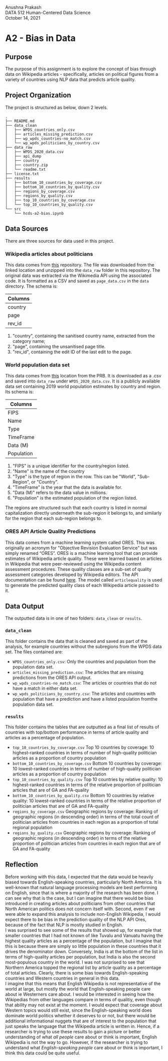 Anushna Prakash  
DATA 512 Human-Centered Data Science  
October 14, 2021  

# A2 - Bias in Data

## Purpose
The purpose of this assignment is to explore the concept of bias through data on Wikipedia articles - specifically, articles on political figures from a variety of countries using NLP data that predicts article quality.

## Project Organization
The project is structured as below, down 2 levels.  
```
.
├── README.md
├── data_clean
│   ├── WPDS_countries_only.csv
│   ├── articles_missing_prediction.csv
│   ├── wp_wpds_countries-no_match.csv
│   └── wp_wpds_politicians_by_country.csv
├── data_raw
│   ├── WPDS_2020_data.csv
│   ├── api_dump
│   ├── country
│   ├── country.zip
│   └── readme.txt
├── license.txt
├── results
│   ├── bottom_10_countries_by_coverage.csv
│   ├── bottom_10_countries_by_quality.csv
│   ├── regions_by_coverage.csv
│   ├── regions_by_quality.csv
│   ├── top_10_countries_by_coverage.csv
│   └── top_10_countries_by_quality.csv
└── src
    └── hcds-a2-bias.ipynb
```

## Data Sources
There are three sources for data used in this project.  
### Wikipedia articles about politicians
This data comes from [this](https://figshare.com/articles/dataset/Untitled_Item/5513449) repository. The file was downloaded from the linked location and unzipped into the `data_raw` folder in this repository. The original data was extracted via the Wikimedia API using the associated code. It is formatted as a CSV and saved as `page_data.csv` in the `data` directory. The schema is:

| Columns  |
| ----- |
| country  |
| page  |
| rev_id |


1. "country", containing the sanitised country name, extracted from the category name;
2. "page", containing the unsanitised page title.
3. "rev_id", containing the edit ID of the last edit to the page.

### World population data set
This data comes from [this](https://www.prb.org/international/indicator/population/table/) location from the PRB. It is downloaded as a .csv and saved into `data_raw` under `WPDS_2020_data.csv`. It is a publicly available data set containing 2019 world population estimates by country and region. Its schema is:  

| Columns  |
| ----- |
| FIPS  |
| Name  |
| Type |
| TimeFrame |
| Data (M) |
| Population |


1. "FIPS" is a unique identifier for the country/region listed.  
2. "Name" is the name of the country  
3. "Type" is the type of region in the row. This can be "World", "Sub-Region", or "Country".  
4. "TimeFrame" is the year that the data is available for.  
5. "Data (M)" refers to the data value in millions.  
6. "Population" is the estimated population of the region listed. 

The regions are structured such that each country is listed in normal capitalization directly underneath the sub-region it belongs to, and similarly for the region that each sub-region belongs to.

### ORES API Article Quality Predictions
This data comes from a machine learning system called ORES. This was originally an acronym for "Objective Revision Evaluation Service" but was simply renamed “ORES”. ORES is a machine learning tool that can provide estimates of Wikipedia article quality. These were learned based on articles in Wikipedia that were peer-reviewed using the Wikipedia content assessment procedures. These quality classes are a sub-set of quality assessment categories developed by Wikipedia editors. The API documentation can be found [here](https://ores.wikimedia.org/v3/#!/scoring/get_v3_scores_context). The model called `articlequality` is used to generate the predicted quality class of each Wikipedia article passed to it.

## Data Output
The outputted data is in one of two folders: `data_clean` or `results`. 
### `data_clean`
This folder contains the data that is cleaned and saved as part of the analysis, for example countries without the subregions from the WPDS data set. The files contained are:  
- `WPDS_countries_only.csv`: Only the countries and population from the population data set.
- `articles_missing_prediction.csv`: The articles that are missing predictions from the ORES API output.
- `wp_wpds_countries-no_match.csv`: The articles or countries that do not have a match in either data set.
- `wp_wpds_politicians_by_country.csv`: The articles and countries with population that have a prediction and have a listed population fromthe population data set.

### `results`
This folder contains the tables that are outputted as a final list of results of countries with top/bottom performance in terms of article quality and articles as a percentage of population.  
- `top_10_countries_by_coverage.csv` Top 10 countries by coverage: 10 highest-ranked countries in terms of number of high-quality politician articles as a proportion of country population  
- `bottom_10_countries_by_coverage.csv` Bottom 10 countries by coverage: 10 lowest-ranked countries in terms of number of high-quality politician articles as a proportion of country population    
- `top_10_countries_by_quality.csv` Top 10 countries by relative quality: 10 highest-ranked countries in terms of the relative proportion of politician articles that are of GA and FA-quality   
- `bottom_10_countries_by_quality.csv` Bottom 10 countries by relative quality: 10 lowest-ranked countries in terms of the relative proportion of politician articles that are of GA and FA-quality   
- `regions_by_coverage.csv` Geographic regions by coverage: Ranking of geographic regions (in descending order) in terms of the total count of politician articles from countries in each region as a proportion of total regional population   
- `regions_by_quality.csv` Geographic regions by coverage: Ranking of geographic regions (in descending order) in terms of the relative proportion of politician articles from countries in each region that are of GA and FA-quality   

## Reflection
Before working with this data, I expected that the data would be heavily biased towards English-speaking countries, particularly North America. It is well-known that natural language processing models are best performing on English, since that is where a majority of the research has been done. I can see why that is the case, but I can imagine that there would be bias introduced in creating articles about politicians from other countries that North American politics does not concern itself with. Second, even if we were able to expand this analysis to include non-English Wikipedia, I would expect there to be bias in the prediction quality of the NLP API Ores, because of the fact that NLP is mostly studied in English.  
I was surprised to see some of the results that showed up, for example that smaller countries that I had not known of like Tuvalu and Vanuatu having the highest quality articles as a percentage of the population, but I imagine that this is because there are simply so little population in these countries that it drives the denominator down. Conversely, India is at the bottom of the list in terms of high-quality articles per population, but India is also the second most-populous country in the world. I was not surprised to see that Northern America topped the regional list by article quality as a percentage of total articles. Clearly, there is some bias towards English-speaking countries and Western countries in general in this data.  
I imagine that this means that English Wikipedia is not representative of the world at large, but mostly the world that English-speaking people care about ie Westerners care about. I would be interested in seeing how the Wikipedias from other languages compare in terms of qualitiy, even though that ability  may not exist at the moment. I would expect that coverage about Western topics would still exist, since the English-speaking world does dominate world politics whether it deserves to or not, but there would be additional informational nuggets that are of interest to the population that just speaks the language that the Wikipedia article is written in. Hence, if a researcher is trying to use these results to gain a picture or better understanding of what *all people* care about or think is important, English Wikipedia is not the way to go. However, if the researcher is trying to understand what *English-speaking people* care about or think is important, I think this data could be quite useful.